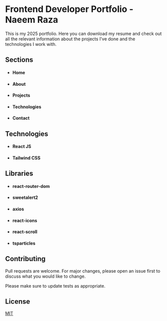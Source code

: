                         
# Frontend Developer Portfolio - Naeem Raza

This is my 2025 portfolio. Here you can download my resume and check out all the relevant information about the projects I've done and the technologies I work with.


## Sections

- #### Home
- #### About
- #### Projects
- #### Technologies
- #### Contact
  

## Technologies

- #### React JS
- #### Tailwind CSS

## Libraries

- #### react-router-dom
- #### sweetalert2
- #### axios
- #### react-icons
- #### react-scroll
- #### tsparticles



## Contributing

Pull requests are welcome. For major changes, please open an issue first
to discuss what you would like to change.

Please make sure to update tests as appropriate.

## License

[MIT](https://choosealicense.com/licenses/mit/)
